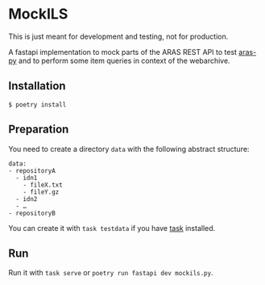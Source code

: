 # MockILS

This is just meant for development and testing, not for production.

A fastapi implementation to mock parts of the ARAS REST API to test [aras-py](https://github.com/deutsche-nationalbibliothek/aras-py) and to perform some item queries in context of the webarchive.

## Installation

```
$ poetry install
```

## Preparation

You need to create a directory `data` with the following abstract structure:

```
data:
- repositoryA
  - idn1
    - fileX.txt
    - fileY.gz
  - idn2
  - …
- repositoryB
```

You can create it with `task testdata` if you have [task](https://taskfile.dev/) installed.

## Run

Run it with `task serve` or `poetry run fastapi dev mockils.py`.
